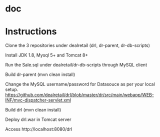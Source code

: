# doc


# Instructions

Clone the 3 repositories under dealretail (drl, dr-parent, dr-db-scripts)

Install JDK 1.8, Mysql 5+ and Tomcat 8+

Run the Sale.sql under dealretail/dr-db-scripts through MySQL client

Build dr-parent (mvn clean install)

Change the MySQL username/password for Datasouce as per your local setup. https://github.com/dealretail/drl/blob/master/dr/src/main/webapp/WEB-INF/mvc-dispatcher-servlet.xml

Build drl (mvn clean install)

Deploy drl.war in Tomcat server

Access http://localhost:8080/drl
